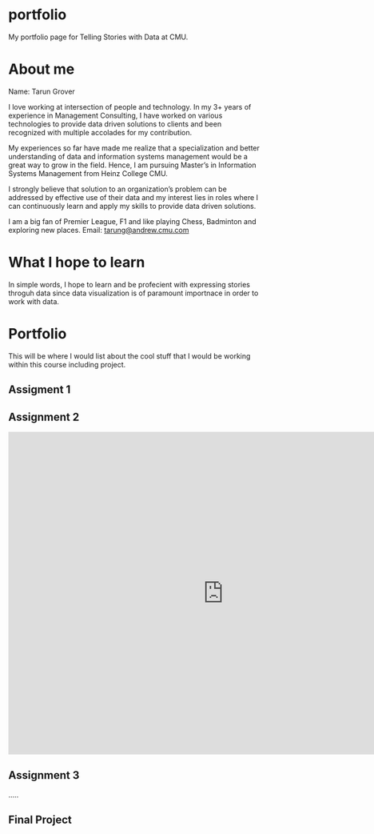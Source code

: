 # portfolio
My portfolio page for Telling Stories with Data at CMU.

# About me

Name: Tarun Grover

I love working at intersection of people and technology. In my 3+ years of experience in Management Consulting, I have worked on various technologies to provide data driven solutions to clients and been recognized with multiple accolades for my contribution.

My experiences so far have made me realize that a specialization and better understanding of data and information systems management would be a great way to grow in the field. Hence, I am pursuing Master’s in Information Systems Management from Heinz College CMU.

I strongly believe that solution to an organization’s problem can be addressed by effective use of their data and my interest lies in roles where I can continuously learn and apply my skills to provide data driven solutions.

I am a big fan of Premier League, F1 and like playing Chess, Badminton and exploring new places.
Email: tarung@andrew.cmu.com

# What I hope to learn

In simple words, I hope to learn and be profecient with expressing stories throguh data since data visualization is of paramount importnace in order to work with data.

# Portfolio

This will be where I would list about the cool stuff that I would be working within this course including project.

## Assigment 1

## Assignment 2

<iframe src="https://data.oecd.org/chart/6vsW" width="860" height="645" style="border: 0" mozallowfullscreen="true" webkitallowfullscreen="true" allowfullscreen="true"><a href="https://data.oecd.org/chart/6vsW" target="_blank">OECD Chart: General government debt, Total, % of GDP, Annual, 2020</a></iframe>

<div class="flourish-embed flourish-chart" data-src="visualisation/7688573"><script src="https://public.flourish.studio/resources/embed.js"></script></div>

<div class="flourish-embed flourish-chart" data-src="visualisation/7692294"><script src="https://public.flourish.studio/resources/embed.js"></script></div>

## Assignment 3

.....

## Final Project
